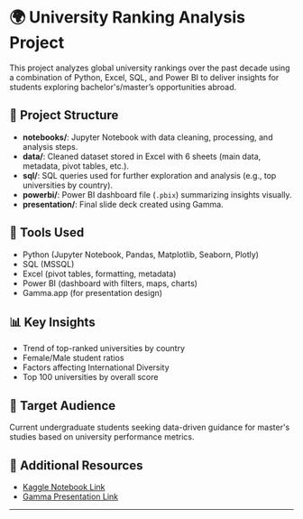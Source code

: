 # 🌍 University Ranking Analysis Project

This project analyzes global university rankings over the past decade using a combination of Python, Excel, SQL, and Power BI to deliver insights for students exploring bachelor's/master’s opportunities abroad.

## 📁 Project Structure

- **notebooks/**: Jupyter Notebook with data cleaning, processing, and analysis steps.
- **data/**: Cleaned dataset stored in Excel with 6 sheets (main data, metadata, pivot tables, etc.).
- **sql/**: SQL queries used for further exploration and analysis (e.g., top universities by country).
- **powerbi/**: Power BI dashboard file (`.pbix`) summarizing insights visually.
- **presentation/**: Final slide deck created using Gamma.

## 🚀 Tools Used

- Python (Jupyter Notebook, Pandas, Matplotlib, Seaborn, Plotly)
- SQL (MSSQL)
- Excel (pivot tables, formatting, metadata)
- Power BI (dashboard with filters, maps, charts)
- Gamma.app (for presentation design)

## 📊 Key Insights

- Trend of top-ranked universities by country
- Female/Male student ratios
- Factors affecting International Diversity
- Top 100 universities by overall score

## 🧠 Target Audience

Current undergraduate students seeking data-driven guidance for master's studies based on university performance metrics.

## 🔗 Additional Resources

- [Kaggle Notebook Link]([https://www.kaggle.com/your-notebook-link](https://www.kaggle.com/code/moazgehad/world-universities-rank))
- [Gamma Presentation Link](https://gamma.app/docs/World-University-Rankings-ja3egz5lpfhn0nf)

---

